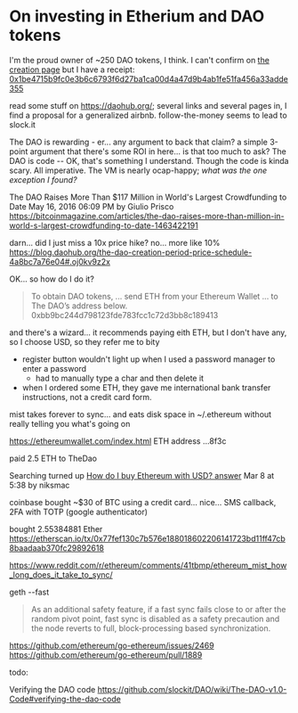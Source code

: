 # On investing in Etherium and DAO tokens


I'm the proud owner of ~250 DAO tokens, I think. I can't confirm on [the creation page](https://daohub.org/creation.html) but I have a receipt:
[0x1be4715b9fc0e3b6c6793f6d27ba1ca00d4a47d9b4ab1fe51fa456a33adde355](https://etherscan.io/tx/0x1be4715b9fc0e3b6c6793f6d27ba1ca00d4a47d9b4ab1fe51fa456a33adde355)

read some stuff on https://daohub.org/; several links and several pages in, I find a proposal for a generalized airbnb.
follow-the-money seems to lead to slock.it

The DAO is rewarding - er... any argument to back that claim? a simple 3-point argument that there's some ROI in here... is that too much to ask?
The DAO is code -- OK, that's something I understand. Though the code is kinda scary. All imperative.
The VM is nearly ocap-happy; *what was the one exception I found?*

The DAO Raises More Than $117 Million in World's Largest Crowdfunding to Date
May 16, 2016 06:09 PM by Giulio Prisco
https://bitcoinmagazine.com/articles/the-dao-raises-more-than-million-in-world-s-largest-crowdfunding-to-date-1463422191

darn... did I just miss a 10x price hike? no... more like 10%
https://blog.daohub.org/the-dao-creation-period-price-schedule-4a8bc7a76e04#.oj0kv9z2x

OK... so how do I do it?
> To obtain DAO tokens, ... send ETH from your Ethereum Wallet ... to The DAO’s address below.
> 0xbb9bc244d798123fde783fcc1c72d3bb8c189413

and there's a wizard... it recommends paying eith ETH, but I don't have any, so I choose USD,
so they refer me to bity
  - register button wouldn't light up when I used a password manager to enter a password
    - had to manually type a char and then delete it
  - when I ordered some ETH, they gave me international bank transfer instructions, not a credit card form.

mist takes forever to sync... and eats disk space in ~/.ethereum without really telling you what's going on


https://ethereumwallet.com/index.html
ETH address
...8f3c

paid 2.5 ETH to TheDao

Searching turned up [How do I buy Ethereum with USD? answer](http://ethereum.stackexchange.com/a/1916) Mar 8 at 5:38 by niksmac

coinbase
bought ~$30 of BTC using a credit card... nice...
SMS callback, 2FA with TOTP (google authenticator)

bought 2.55384881 Ether
https://etherscan.io/tx/0x77fef130c7b576e188018602206141723bd11ff47cb8baadaab370fc29892618


https://www.reddit.com/r/ethereum/comments/41tbmp/ethereum_mist_how_long_does_it_take_to_sync/

geth --fast


> As an additional safety feature, if a fast sync fails close to or after the random pivot point, fast sync is disabled as a safety precaution and the node reverts to full, block-processing based synchronization.

https://github.com/ethereum/go-ethereum/issues/2469
https://github.com/ethereum/go-ethereum/pull/1889

todo:

Verifying the DAO code
https://github.com/slockit/DAO/wiki/The-DAO-v1.0-Code#verifying-the-dao-code

